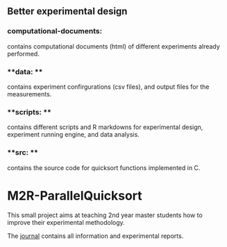 ## Better experimental design
### **computational-documents:** 
contains computational documents (html) of different experiments already performed.
### **data: ** 
contains experiment confirgurations (csv files), and output files for the measurements.
### **scripts: ** 
contains different scripts and R markdowns for experimental design, experiment running engine, and data analysis.
### **src: ** 
contains the source code for quicksort functions implemented in C.

M2R-ParallelQuicksort
=====================

This small project aims at teaching 2nd year master students how to
improve their experimental methodology.

The [journal](journal.org) contains all information and experimental reports.

